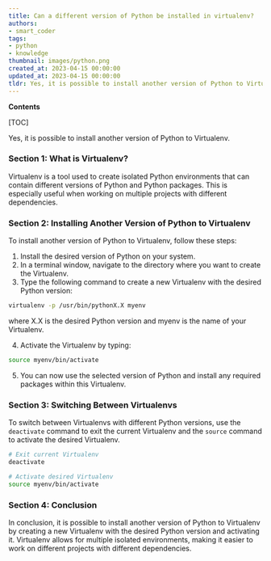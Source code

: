 ```yaml
---
title: Can a different version of Python be installed in virtualenv?
authors:
- smart_coder
tags:
- python
- knowledge
thumbnail: images/python.png
created_at: 2023-04-15 00:00:00
updated_at: 2023-04-15 00:00:00
tldr: Yes, it is possible to install another version of Python to Virtualenv.
---
```


**Contents**

[TOC]

Yes, it is possible to install another version of Python to Virtualenv. 

### Section 1: What is Virtualenv?

Virtualenv is a tool used to create isolated Python environments that can contain different versions of Python and Python packages. This is especially useful when working on multiple projects with different dependencies.

### Section 2: Installing Another Version of Python to Virtualenv

To install another version of Python to Virtualenv, follow these steps:

1. Install the desired version of Python on your system.
2. In a terminal window, navigate to the directory where you want to create the Virtualenv.
3. Type the following command to create a new Virtualenv with the desired Python version: 

```bash
virtualenv -p /usr/bin/pythonX.X myenv
```

where X.X is the desired Python version and myenv is the name of your Virtualenv.

4. Activate the Virtualenv by typing:

```bash
source myenv/bin/activate
```

5. You can now use the selected version of Python and install any required packages within this Virtualenv.

### Section 3: Switching Between Virtualenvs

To switch between Virtualenvs with different Python versions, use the `deactivate` command to exit the current Virtualenv and the `source` command to activate the desired Virtualenv.

```bash
# Exit current Virtualenv
deactivate

# Activate desired Virtualenv
source myenv/bin/activate
```

### Section 4: Conclusion

In conclusion, it is possible to install another version of Python to Virtualenv by creating a new Virtualenv with the desired Python version and activating it. Virtualenv allows for multiple isolated environments, making it easier to work on different projects with different dependencies.
